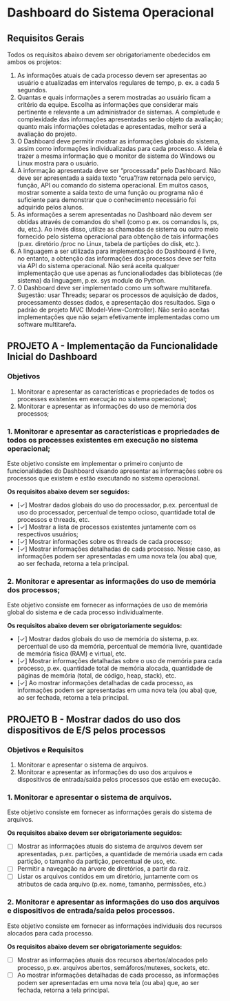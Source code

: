 # Dashboard do Sistema Operacional

## Requisitos Gerais
Todos os requisitos abaixo devem ser obrigatoriamente obedecidos em ambos os projetos:
1. As informações atuais de cada processo devem ser apresentas ao usuário e atualizadas em intervalos regulares de tempo, p. ex. a cada 5 segundos.
2. Quantas e quais informações a serem mostradas ao usuário ficam a critério da equipe. Escolha as informações que considerar mais pertinente e relevante a um administrador de sistemas. A completude e complexidade das informações apresentadas serão objeto da avaliação; quanto mais informações coletadas e apresentadas, melhor será a avaliação do projeto.
3. O Dashboard deve permitir mostrar as informações globais do sistema, assim como informações individualizadas para cada processo. A ideia é trazer a mesma informação que o monitor de sistema do Windows ou Linux mostra para o usuário.
4. A informação apresentada deve ser “processada” pelo Dashboard. Não deve ser apresentada a saída texto “crua”/raw retornada pelo serviço, função, API ou comando do sistema operacional. Em muitos casos, mostrar somente a saída texto de uma função ou programa não é suficiente para demonstrar que o conhecimento necessário foi adquirido pelos alunos.
5. As informações a serem apresentadas no Dashboard não devem ser obtidas através de comandos do shell (como p.ex. os comandos ls, ps, du, etc.). Ao invés disso, utilize as chamadas de sistema ou outro meio fornecido pelo sistema operacional para obtenção de tais informações (p.ex. diretório /proc no Linux, tabela de partições do disk, etc.).
6. A linguagem a ser utilizada para implementação do Dashboard é livre, no entanto, a obtenção das informações dos processos deve ser feita via API do sistema operacional. Não será aceita qualquer implementação que use apenas as funcionaliodades das bibliotecas (de sistema) da linguagem, p.ex. sys module do Python.
7. O Dashboard deve ser implementado como um software multitarefa. Sugestão: usar Threads; separar os processos de aquisição de dados, processamento desses dados, e apresentação dos resultados. Siga o padrão de projeto MVC (Model-View-Controller). Não serão aceitas implementações que não sejam efetivamente implementadas como um software multitarefa.

## PROJETO A - Implementação da Funcionalidade Inicial do Dashboard

### Objetivos
1. Monitorar e apresentar as características e propriedades de todos os processes existentes em execução no sistema operacional;
2. Monitorar e apresentar as informações do uso de memória dos processos;

### 1. Monitorar e apresentar as características e propriedades de todos os processes existentes em execução no sistema operacional;
Este objetivo consiste em implementar o primeiro conjunto de funcionalidades do Dashboard visando apresentar as informações sobre os processos que existem e estão executando no sistema operacional.

**Os requisitos abaixo devem ser seguidos:**
- [&check;] Mostrar dados globais do uso do processador, p.ex. percentual de uso do processador, percentual de tempo ocioso, quantidade total de processos e threads, etc.
- [&check;] Mostrar a lista de processos existentes juntamente com os respectivos usuários;
- [&check;] Mostrar informações sobre os threads de cada processo;
- [&check;] Mostrar informações detalhadas de cada processo. Nesse caso, as informações podem ser apresentadas em uma nova tela (ou aba) que, ao ser fechada, retorna a tela principal.

### 2. Monitorar e apresentar as informações do uso de memória dos processos;

Este objetivo consiste em fornecer as informações de uso de memória global do sistema e de cada processo individualmente. 

**Os requisitos abaixo devem ser obrigatoriamente seguidos:**
- [&check;] Mostrar dados globais do uso de memória do sistema, p.ex. percentual de uso da memória, percentual de memória livre, quantidade de memória física (RAM) e virtual, etc.
- [&check;] Mostrar informações detalhadas sobre o uso de memória para cada processo, p.ex. quantidade total de memória alocada, quantidade de páginas de memória (total, de código, heap, stack), etc.
- [&check;] Ao mostrar informações detalhadas de cada processo, as informações podem ser apresentadas em uma nova tela (ou aba) que, ao ser fechada, retorna a tela principal.

## PROJETO B - Mostrar dados do uso dos dispositivos de E/S pelos processos

### Objetivos e Requisitos
1. Monitorar e apresentar o sistema de arquivos.
2. Monitorar e apresentar as informações do uso dos arquivos e dispositivos de entrada/saída pelos processos que estão em execução.

### 1. Monitorar e apresentar o sistema de arquivos.
Este objetivo consiste em fornecer as informações gerais do sistema de arquivos. 

**Os requisitos abaixo devem ser obrigatoriamente seguidos:**
- [ ] Mostrar as informações atuais do sistema de arquivos devem ser apresentadas, p.ex. partições, a quantidade de memória usada em cada partição, o tamanho da partição, percentual de uso, etc.
- [ ] Permitir a navegação na árvore de diretórios, a partir da raiz.
- [ ] Listar os arquivos contidos em um diretório, juntamente com os atributos de cada arquivo (p.ex. nome, tamanho, permissões, etc.)

### 2. Monitorar e apresentar as informações do uso dos arquivos e dispositivos de entrada/saída pelos processos.
Este objetivo consiste em fornecer as informações individuais dos recursos alocados para cada processo. 

**Os requisitos abaixo devem ser obrigatoriamente seguidos:**
- [ ] Mostrar as informações atuais dos recursos abertos/alocados pelo processo, p.ex. arquivos abertos, semáforos/mutexes, sockets, etc.
- [ ] Ao mostrar informações detalhadas de cada processo, as informações podem ser apresentadas em uma nova tela (ou aba) que, ao ser fechada, retorna a tela principal.